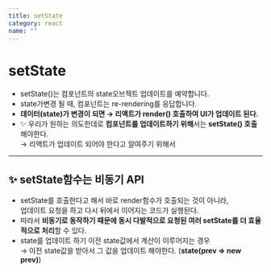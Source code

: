 ```yaml
---
title: setState
category: react
name: ""
---
```


# setState

- setState()는 컴포넌트의 state오브젝트 업데이트를 예약합니다.
- state가변경 될 때, 컴포넌트는 re-rendering를 응답합니다.
- **데이터(state)가 변경이 되면 → 리액트가 render() 호출하여 UI가 업데이트 된다.**
- ✨ 우리가 원하는 의도한데로 **컴포넌트를 업데이트하기 위해**서는 **setState() 호출**해야한다.  
  → 리액트가 업데이트 되어야 한다고 알여주기 위해서

---

## ✨ setState함수는 비동기 API

- setState를 호출한다고 해서 바로 render함수가 호출되는 것이 아니라,  
  업데이트 요청을 하고 다시 뒤에서 이어지는 코드가 실행된다.
- 따라서 **비동기로 동작하기 때문에 동시 다발적으로 요청된 여러 setState를 더 효율적으로 처리**할 수 있다.
- state를 업데이트 하기 이전 state값에서 계산이 이루어지는 경우  
  → 이전 state값을 받아서 그 값을 업데이트 해야한다. (**state(prev => new prev)**)
